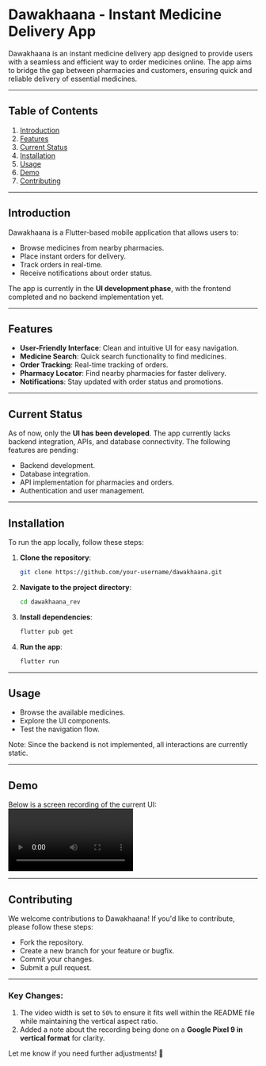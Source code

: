 # Dawakhaana - Instant Medicine Delivery App

Dawakhaana is an instant medicine delivery app designed to provide users with a seamless and efficient way to order medicines online. The app aims to bridge the gap between pharmacies and customers, ensuring quick and reliable delivery of essential medicines.

---

## Table of Contents
1. [Introduction](#introduction)
2. [Features](#features)
3. [Current Status](#current-status)
4. [Installation](#installation)
5. [Usage](#usage)
6. [Demo](#demo)
7. [Contributing](#contributing)

---

## Introduction

Dawakhaana is a Flutter-based mobile application that allows users to:
- Browse medicines from nearby pharmacies.
- Place instant orders for delivery.
- Track orders in real-time.
- Receive notifications about order status.

The app is currently in the **UI development phase**, with the frontend completed and no backend implementation yet.

---

## Features

- **User-Friendly Interface**: Clean and intuitive UI for easy navigation.
- **Medicine Search**: Quick search functionality to find medicines.
- **Order Tracking**: Real-time tracking of orders.
- **Pharmacy Locator**: Find nearby pharmacies for faster delivery.
- **Notifications**: Stay updated with order status and promotions.

---

## Current Status

As of now, only the **UI has been developed**. The app currently lacks backend integration, APIs, and database connectivity. The following features are pending:
- Backend development.
- Database integration.
- API implementation for pharmacies and orders.
- Authentication and user management.

---

## Installation

To run the app locally, follow these steps:

1. **Clone the repository**:
   ```bash
   git clone https://github.com/your-username/dawakhaana.git
2. **Navigate to the project directory**:
   ```bash
   cd dawakhaana_rev
3. **Install dependencies**:
   ```bash
   flutter pub get
4. **Run the app**:
   ```bash
   flutter run

---

## Usage

- Browse the available medicines.
- Explore the UI components.
- Test the navigation flow.

Note: Since the backend is not implemented, all interactions are currently static.

---

## Demo

Below is a screen recording of the current UI:
<video controls width="50%"> <source src="C:\Users\Ajatshatru\Downloads\Dawakhaana_Recording.webm" type="video/webm"> Your browser does not support the video tag. </video>

---

## Contributing

We welcome contributions to Dawakhaana! If you'd like to contribute, please follow these steps:
- Fork the repository.
- Create a new branch for your feature or bugfix.
- Commit your changes.
- Submit a pull request.


---

### Key Changes:
1. The video width is set to `50%` to ensure it fits well within the README file while maintaining the vertical aspect ratio.
2. Added a note about the recording being done on a **Google Pixel 9 in vertical format** for clarity.

Let me know if you need further adjustments! 🚀
